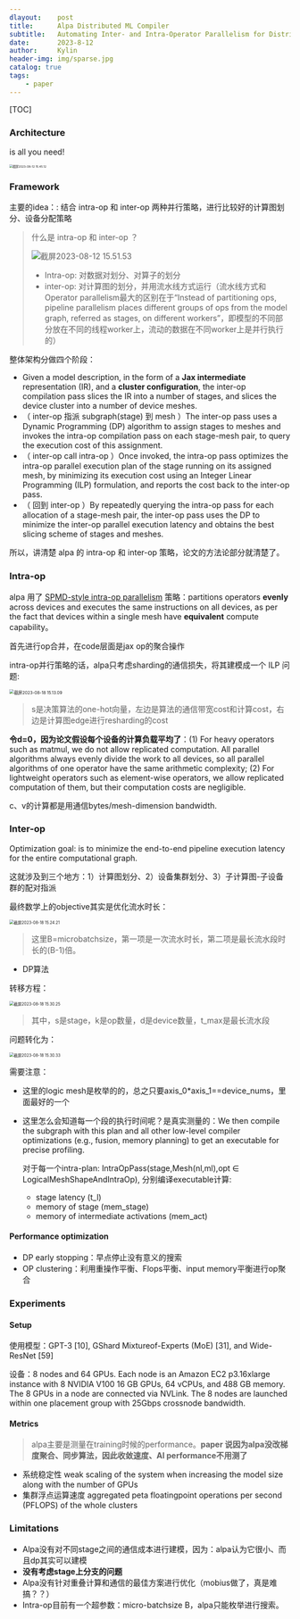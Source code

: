 ```yaml
---
dlayout:    post
title:      Alpa Distributed ML Compiler
subtitle:   Automating Inter- and Intra-Operator Parallelism for Distributed Deep Learning
date:       2023-8-12
author:     Kylin
header-img: img/sparse.jpg
catalog: true
tags:
    - paper
---
```




[TOC]



### Architecture

is all you need!

<img src="http://kylinhub.oss-cn-shanghai.aliyuncs.com/uPic/%E6%88%AA%E5%B1%8F2023-08-12%2015.45.12.png" alt="截屏2023-08-12 15.45.12" style="zoom:37%;" />



### Framework

主要的idea：: 结合 intra-op 和 inter-op 两种并行策略，进行比较好的计算图划分、设备分配策略

> 什么是 intra-op 和 inter-op ？
>
> ![截屏2023-08-12 15.51.53](http://kylinhub.oss-cn-shanghai.aliyuncs.com/uPic/%E6%88%AA%E5%B1%8F2023-08-12%2015.51.53.png)
>
> - Intra-op: 对数据对划分、对算子的划分
> - inter-op: 对计算图的划分，并用流水线方式运行（流水线方式和Operator parallelism最大的区别在于“Instead of partitioning ops, pipeline parallelism places different groups of ops from the model graph, referred as stages, on different workers”，即模型的不同部分放在不同的线程worker上，流动的数据在不同worker上是并行执行的）



整体架构分做四个阶段：

- Given a model description, in the form of a **Jax intermediate** representation (IR), and a **cluster configuration**, the inter-op compilation pass slices the IR into a number of stages, and slices the device cluster into a number of device meshes. 
- （ inter-op 指派 subgraph(stage) 到 mesh ）The inter-op pass uses a Dynamic Programming (DP) algorithm to assign stages to meshes and invokes the intra-op compilation pass on each stage-mesh pair, to query the execution cost of this assignment. 
- （ inter-op call intra-op ）Once invoked, the intra-op pass optimizes the intra-op parallel execution plan of the stage running on its assigned mesh, by minimizing its execution cost using an Integer Linear Programming (ILP) formulation, and reports the cost back to the inter-op pass. 
- （ 回到 inter-op ）By repeatedly querying the intra-op pass for each allocation of a stage-mesh pair, the inter-op pass uses the DP to minimize the inter-op parallel execution latency and obtains the best slicing scheme of stages and meshes.



所以，讲清楚 alpa 的 intra-op 和 inter-op 策略，论文的方法论部分就清楚了。



### Intra-op

alpa 用了 [SPMD-style intra-op parallelism](https://arxiv.org/abs/2105.04663) 策略：partitions operators **evenly** across devices and executes the same instructions on all devices, as per the fact that devices within a single mesh have **equivalent** compute capability。

首先进行op合并，在code层面是jax op的聚合操作

intra-op并行策略的话，alpa只考虑sharding的通信损失，将其建模成一个 ILP 问题:

<img src="http://kylinhub.oss-cn-shanghai.aliyuncs.com/uPic/%E6%88%AA%E5%B1%8F2023-08-18%2015.13.09.png" alt="截屏2023-08-18 15.13.09" style="zoom:53%;" />

> s是决策算法的one-hot向量，左边是算法的通信带宽cost和计算cost，右边是计算图edge进行resharding的cost

**令d=0，因为论文假设每个设备的计算负载平均了**：(1) For heavy operators such as matmul, we do not allow replicated computation. All parallel algorithms always evenly divide the work to all devices, so all parallel algorithms of one operator have the same arithmetic complexity; (2) For lightweight operators such as element-wise operators, we allow replicated computation of them, but their computation costs are negligible.

c、v的计算都是用通信bytes/mesh-dimension bandwidth.



### Inter-op

Optimization goal:  is to minimize the end-to-end pipeline execution latency for the entire computational graph.

这就涉及到三个地方：1）计算图划分、2）设备集群划分、3）子计算图-子设备群的配对指派

最终数学上的objective其实是优化流水时长：

<img src="http://kylinhub.oss-cn-shanghai.aliyuncs.com/uPic/%E6%88%AA%E5%B1%8F2023-08-18%2015.24.21.png" alt="截屏2023-08-18 15.24.21" style="zoom:50%;" />

> 这里B=microbatchsize，第一项是一次流水时长，第二项是最长流水段时长的(B-1)倍。

- DP算法

转移方程：

<img src="http://kylinhub.oss-cn-shanghai.aliyuncs.com/uPic/%E6%88%AA%E5%B1%8F2023-08-18%2015.30.25.png" alt="截屏2023-08-18 15.30.25" style="zoom:50%;" />

> 其中，s是stage，k是op数量，d是device数量，t_max是最长流水段

问题转化为：

<img src="http://kylinhub.oss-cn-shanghai.aliyuncs.com/uPic/%E6%88%AA%E5%B1%8F2023-08-18%2015.30.33.png" alt="截屏2023-08-18 15.30.33" style="zoom:50%;" />

需要注意：

- 这里的logic mesh是枚举的的，总之只要axis_0*axis_1==device_nums，里面最好的一个

- 这里怎么会知道每一个段的执行时间呢？是真实测量的：We then compile the subgraph with this plan and all other low-level compiler optimizations (e.g., fusion, memory planning) to get an executable for precise profiling.

  对于每一个intra-plan: IntraOpPass(stage,Mesh(nl,ml),opt ∈ LogicalMeshShapeAndIntraOp), 分别编译executable计算:

  - stage latency (t_l) 
  - memory of stage (mem_stage) 
  - memory of intermediate activations (mem_act)



#### Performance optimization

- DP early stopping：早点停止没有意义的搜索
- OP clustering：利用重操作平衡、Flops平衡、input memory平衡进行op聚合



### Experiments

#### Setup

使用模型：GPT-3 [10], GShard Mixtureof-Experts (MoE) [31], and Wide-ResNet [59]

设备：8 nodes and 64 GPUs. Each node is an Amazon EC2 p3.16xlarge instance with 8 NVIDIA V100 16 GB GPUs, 64 vCPUs, and 488 GB memory. The 8 GPUs in a node are connected via NVLink. The 8 nodes are launched within one placement group with 25Gbps crossnode bandwidth.

#### Metrics

>  alpa主要是测量在training时候的performance。**paper 说因为alpa没改梯度聚合、同步算法，因此收敛速度、AI performance不用测了**

- 系统稳定性 weak scaling of the system when increasing the model size along with the number of GPUs
- 集群浮点运算速度 aggregated peta floatingpoint operations per second (PFLOPS) of the whole clusters



### Limitations

- Alpa没有对不同stage之间的通信成本进行建模，因为：alpa认为它很小、而且dp其实可以建模
- **没有考虑stage上分支的问题**
- Alpa没有针对重叠计算和通信的最佳方案进行优化（mobius做了，真是难搞？？）
- Intra-op目前有一个超参数：micro-batchsize B，alpa只能枚举进行搜索。
